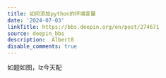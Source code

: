 ```yaml
---
title: 如何添加python的环境变量
date: '2024-07-03'
linkTitle: https://bbs.deepin.org/en/post/274671
source: deepin_bbs
description:  Albert8 
disable_comments: true
---
```

如题如图，lz今天配
